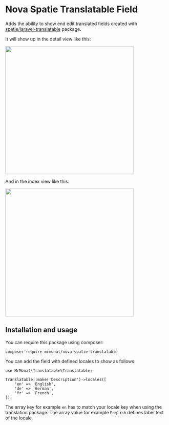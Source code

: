 # Nova Spatie Translatable Field

Adds the ability to show end edit translated fields created with [spatie/laravel-translatable](https://github.com/spatie/laravel-translatable) package.

It will show up in the detail view like this:

<img width="400" src="https://mrmonat.de/github/images/nova-spatie-translatable-details.png">

And in the index view like this:

<img width="400" src="https://mrmonat.de/github/images/nova-spatie-translatable-edit.png">

## Installation and usage

You can require this package using composer:

```
composer require mrmonat/nova-spatie-translatable
```

You can add the field with defined locales to show as follows:

```
use MrMonat\Translatable\Translatable;

Translatable::make('Description')->locales([
    'en' => 'English',
    'de' => 'German',
    'fr' => 'French',
]);
```

The array key for example ```en``` has to match your locale key when using the translation package. The array value for example ```English``` defines label text of the locale.

